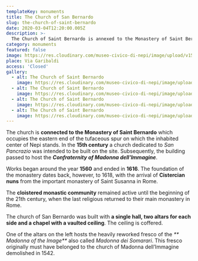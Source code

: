 ```yaml
---
templateKey: monuments
title: The Church of San Bernardo
slug: the-church-of-saint-bernardo
date: 2020-03-04T12:20:00.005Z
description: >-
  The Church of Saint Bernardo is annexed to the Monastery of Saint Bernardo. It was built in the 15th century and originally hosted the Confraternity of the Madonna dell'Immagine. Starting from 1618 cloistered Cistercian nuns. It is actually closed.
category: monuments
featured: false
image: https://res.cloudinary.com/museo-civico-di-nepi/image/upload/v1587373630/sanbernardo-01_jflsfs.jpg
place: Via Garibaldi
access: 'Closed'
gallery:
  - alt: The Church of Saint Bernardo
    image: https://res.cloudinary.com/museo-civico-di-nepi/image/upload/v1587373630/sanbernardo-01_jflsfs.jpg
  - alt: The Church of Saint Bernardo
    image: https://res.cloudinary.com/museo-civico-di-nepi/image/upload/v1587373639/sanbernardo-02_mdtghs.jpg
  - alt: The Church of Saint Bernardo
    image: https://res.cloudinary.com/museo-civico-di-nepi/image/upload/v1587373649/sanbernardo-03_trnvzo.jpg
  - alt: The Church of Saint Bernardo
    image: https://res.cloudinary.com/museo-civico-di-nepi/image/upload/v1587373639/sanbernardo-04_nrxe6s.jpg
---
```

The church is **connected to the Monastery of Saint Bernardo** which occupies the eastern end of the tufaceous spur on which the inhabited center of Nepi stands. In the **15th century** a church dedicated to _San Pancrazio_ was intended to be built on the site. Subsequently, the building passed to host the _**Confraternity of Madonna dell'Immagine**_.

Works began around the year **1560** and ended in **1616**. The foundation of the monastery dates back, however, to 1618, with the arrival of **Cistercian nuns** from the important monastery of Saint Susanna in Rome.

The **cloistered monastic community** remained active until the beginning of the 21th century, when the last religious returned to their main monastery in Rome.

The church of San Bernardo was built with **a single hall, two altars for each side and a chapel with a vaulted ceiling**. The ceiling is coffered.

One of the altars on the left hosts the heavily reworked fresco of the _** Madonna of the Image**_ also called _Madonna dei Somarari_. This fresco originally must have belonged to the church of Madonna dell’Immagine demolished in 1542.